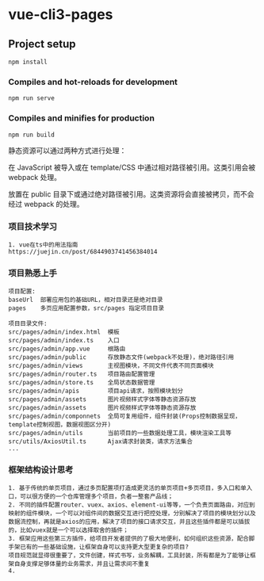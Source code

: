 # vue-cli3-pages

## Project setup
```
npm install
```

### Compiles and hot-reloads for development
```
npm run serve
```

### Compiles and minifies for production
```
npm run build
```
静态资源可以通过两种方式进行处理：

在 JavaScript 被导入或在 template/CSS 中通过相对路径被引用。这类引用会被 webpack 处理。

放置在 public 目录下或通过绝对路径被引用。这类资源将会直接被拷贝，而不会经过 webpack 的处理。

### 项目技术学习
```
1. vue在ts中的用法指南
https://juejin.cn/post/6844903741456384014
```


### 项目熟悉上手
```
项目配置: 
baseUrl  部署应用包的基础URL，相对目录还是绝对目录
pages    多页应用配置参数，src/pages 指定项目目录
```

```
项目目录文件:
src/pages/admin/index.html  模板
src/pages/admin/index.ts    入口
src/pages/admin/app.vue     根路由
src/pages/admin/public      存放静态文件(webpack不处理)，绝对路径引用
src/pages/admin/views       主视图模块，不同文件代表不同页面模块
src/pages/admin/router.ts   项目路由配置管理
src/pages/admin/store.ts    全局状态数据管理
src/pages/admin/apis        项目api请求，按照模块划分
src/pages/admin/assets      图片视频样式字体等静态资源存放
src/pages/admin/assets      图片视频样式字体等静态资源存放
src/pages/admin/componnets  全局可复用组件，组件封装(Props控制数据呈现，template控制视图，数据视图区分开)
src/pages/admin/utils       当前项目的一些数据处理工具，模块渲染工具等
src/utils/AxiosUtil.ts      Ajax请求封装类，请求方法集合
...
```

### 框架结构设计思考
```
1. 基于传统的单页项目，通过多页配置项打造成更灵活的单页项目+多页项目，多入口和单入口，可以很方便的一个仓库管理多个项目，负者一整套产品线；
2. 不同的插件配置router、vuex、axios、element-ui等等，一个负责页面路由，对应到映射的组件模块，一个可以对组件间的数据交互进行把控处理，分别解决了项目的模块划分以及数据流控制，再就是axios的应用，解决了项目的接口请求交互，并且这些插件都是可以插拔的，比如vuex就是一个可以选择取舍的插件；
3. 框架应用这些第三方插件，给项目开发者提供的了极大地便利，如何组织这些资源，配合脚手架已有的一些基础设施，让框架自身可以支持更大型更复杂的项目? 
项目规范就显得很重要了，文件创建，样式书写，业务解耦，工具封装，所有都是为了能够让框架自身支撑足够体量的业务需求，并且让需求间不重复
4. 
```


